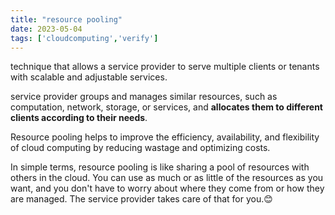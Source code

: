```yaml
---
title: "resource pooling"
date: 2023-05-04
tags: ['cloudcomputing','verify']
---
```


technique that allows a service provider to serve multiple clients or tenants with scalable and adjustable services. 

service provider groups and manages similar resources, such as computation, network, storage, or services, and **allocates them to different clients according to their needs**. 

Resource pooling helps to improve the efficiency, availability, and flexibility of cloud computing by reducing wastage and optimizing costs.

In simple terms, resource pooling is like sharing a pool of resources with others in the cloud. You can use as much or as little of the resources as you want, and you don't have to worry about where they come from or how they are managed. The service provider takes care of that for you.😊

